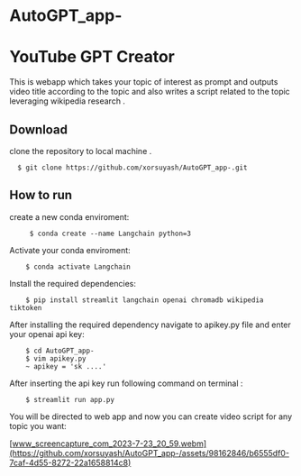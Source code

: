 # AutoGPT_app-
# YouTube GPT Creator
   This is webapp which takes your topic of interest as prompt and outputs 
   video title according to the topic and also writes a script related to the topic 
   leveraging wikipedia research . 
## Download 
  clone the repository to local machine .  
      
      $ git clone https://github.com/xorsuyash/AutoGPT_app-.git

## How to run 
 create a new conda enviroment:
 
         $ conda create --name Langchain python=3

 Activate your conda enviroment: 

        $ conda activate Langchain 

 Install the required dependencies:

        $ pip install streamlit langchain openai chromadb wikipedia tiktoken 

 After installing the required dependency navigate to apikey.py file and enter your openai api key:

        $ cd AutoGPT_app-
        $ vim apikey.py 
        ~ apikey = 'sk ....'
 After inserting the api key run following command on terminal : 

        $ streamlit run app.py 

 You will be directed to web app and now you can create video script for any topic you want: 
       



[www_screencapture_com_2023-7-23_20_59.webm](https://github.com/xorsuyash/AutoGPT_app-/assets/98162846/b6555df0-7caf-4d55-8272-22a1658814c8)

 

     

